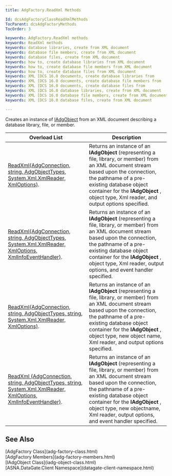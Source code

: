 ```yaml
---
title: AdgFactory.ReadXml Methods

Id: dcsAdgFactoryClassReadXmlMethods
TocParent: dcsAdgFactoryMethods
TocOrder: 3

keywords: AdgFactory.ReadXml methods
keywords: ReadXml methods
keywords: database libraries, create from XML document
keywords: database file members, create from XML document
keywords: database files, create from XML document
keywords: how to, create database libraries from XML document
keywords: how to, create database file members from XML document
keywords: how to, create database files from XML document
keywords: XML [DCS 16.0 documents, create database libraries from
keywords: XML [DCS 16.0 documents, create database file members from
keywords: XML [DCS 16.0 documents, create database files from
keywords: XML [DCS 16.0 database libraries, create from XML document
keywords: XML [DCS 16.0 database file members, create from XML document
keywords: XML [DCS 16.0 database files, create from XML document

---
```


Creates an instance of [IAdgObject](iadg-object-class.html) from an XML document describing a database library, file, or member.
<br />



| Overload List | Description |
| ---- | ---- |
| [ReadXml(AdgConnection, string, AdgObjectTypes, System.Xml.XmlReader, XmlOptions)](adg-factory-class-read-xml-method1.html). | Returns an instance of an **IAdgObject** (representing a file, library, or member) from an XML document stream based upon the connection, the pathname of a pre-existing database object container for the **IAdgObject** , object type, Xml reader, and output options specified. |
| [ReadXml(AdgConnection, string, AdgObjectTypes, System.Xml.XmlReader, XmlOptions, XmlInfoEventHandler)](adg-factory-class-read-xml-method2.html). | Returns an instance of an **IAdgObject** (representing a file, library, or member) from an XML document stream based upon the connection, the pathname of a pre-existing database object container for the **IAdgObject** , object type, Xml reader, output options, and event handler specified. |
| [ReadXml(AdgConnection, string, AdgObjectTypes, string, System.Xml.XmlReader, XmlOptions)](adg-factory-class-read-xml-method3.html). | Returns an instance of an **IAdgObject** (representing a file, library, or member) from an XML document stream based upon the connection, the pathname of a pre-existing database object container for the **IAdgObject** , object type, new object name, Xml reader, and output options specified. |
| [ReadXml (AdgConnection, string, AdgObjectTypes, string, System.Xml.XmlReader, XmlOptions, XmlInfoEventHandler)](adg-factory-class-read-xml-method4.html). | Returns an instance of an **IAdgObject** (representing a file, library, or member) from an XML document stream based upon the connection, the pathname of a pre-existing database object container for the **IAdgObject** , object type, new objectname, Xml reader, output options, and event handler specified. |



## See Also

<dl />
      [AdgFactory Class](adg-factory-class.html)
      <br />
      [AdgFactory Members](adg-factory-members.html)
      <br />
      [IAdgObject Class](iadg-object-class.html)
      <br />
      [ASNA.DataGate.Client Namespace](datagate-client-namespace.html)

